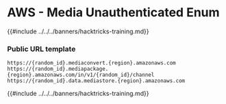 # AWS - Media Unauthenticated Enum

{{#include ../../../banners/hacktricks-training.md}}

### Public URL template

```
https://{random_id}.mediaconvert.{region}.amazonaws.com
https://{random_id}.mediapackage.{region}.amazonaws.com/in/v1/{random_id}/channel
https://{random_id}.data.mediastore.{region}.amazonaws.com
```

{{#include ../../../banners/hacktricks-training.md}}






